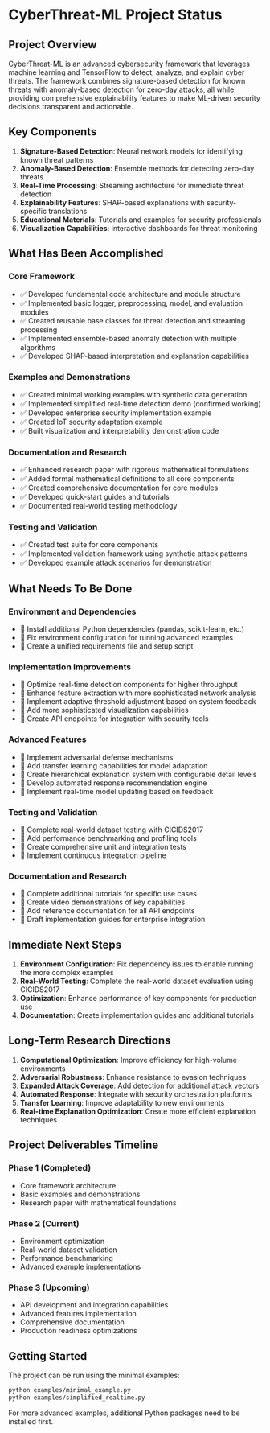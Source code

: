 # CyberThreat-ML Project Status

## Project Overview

CyberThreat-ML is an advanced cybersecurity framework that leverages machine learning and TensorFlow to detect, analyze, and explain cyber threats. The framework combines signature-based detection for known threats with anomaly-based detection for zero-day attacks, all while providing comprehensive explainability features to make ML-driven security decisions transparent and actionable.

## Key Components

1. **Signature-Based Detection**: Neural network models for identifying known threat patterns
2. **Anomaly-Based Detection**: Ensemble methods for detecting zero-day threats
3. **Real-Time Processing**: Streaming architecture for immediate threat detection
4. **Explainability Features**: SHAP-based explanations with security-specific translations
5. **Educational Materials**: Tutorials and examples for security professionals
6. **Visualization Capabilities**: Interactive dashboards for threat monitoring

## What Has Been Accomplished

### Core Framework
- ✅ Developed fundamental code architecture and module structure
- ✅ Implemented basic logger, preprocessing, model, and evaluation modules
- ✅ Created reusable base classes for threat detection and streaming processing
- ✅ Implemented ensemble-based anomaly detection with multiple algorithms
- ✅ Developed SHAP-based interpretation and explanation capabilities

### Examples and Demonstrations
- ✅ Created minimal working examples with synthetic data generation
- ✅ Implemented simplified real-time detection demo (confirmed working)
- ✅ Developed enterprise security implementation example
- ✅ Created IoT security adaptation example
- ✅ Built visualization and interpretability demonstration code

### Documentation and Research
- ✅ Enhanced research paper with rigorous mathematical formulations
- ✅ Added formal mathematical definitions to all core components
- ✅ Created comprehensive documentation for core modules
- ✅ Developed quick-start guides and tutorials
- ✅ Documented real-world testing methodology

### Testing and Validation
- ✅ Created test suite for core components
- ✅ Implemented validation framework using synthetic attack patterns
- ✅ Developed example attack scenarios for demonstration

## What Needs To Be Done

### Environment and Dependencies
- 🔄 Install additional Python dependencies (pandas, scikit-learn, etc.)
- 🔄 Fix environment configuration for running advanced examples
- 🔄 Create a unified requirements file and setup script

### Implementation Improvements
- 🔄 Optimize real-time detection components for higher throughput
- 🔄 Enhance feature extraction with more sophisticated network analysis
- 🔄 Implement adaptive threshold adjustment based on system feedback
- 🔄 Add more sophisticated visualization capabilities
- 🔄 Create API endpoints for integration with security tools

### Advanced Features
- 🔄 Implement adversarial defense mechanisms
- 🔄 Add transfer learning capabilities for model adaptation
- 🔄 Create hierarchical explanation system with configurable detail levels
- 🔄 Develop automated response recommendation engine
- 🔄 Implement real-time model updating based on feedback

### Testing and Validation
- 🔄 Complete real-world dataset testing with CICIDS2017
- 🔄 Add performance benchmarking and profiling tools
- 🔄 Create comprehensive unit and integration tests
- 🔄 Implement continuous integration pipeline

### Documentation and Research
- 🔄 Complete additional tutorials for specific use cases
- 🔄 Create video demonstrations of key capabilities
- 🔄 Add reference documentation for all API endpoints
- 🔄 Draft implementation guides for enterprise integration

## Immediate Next Steps

1. **Environment Configuration**: Fix dependency issues to enable running the more complex examples
2. **Real-World Testing**: Complete the real-world dataset evaluation using CICIDS2017 
3. **Optimization**: Enhance performance of key components for production use
4. **Documentation**: Create implementation guides and additional tutorials

## Long-Term Research Directions

1. **Computational Optimization**: Improve efficiency for high-volume environments
2. **Adversarial Robustness**: Enhance resistance to evasion techniques
3. **Expanded Attack Coverage**: Add detection for additional attack vectors
4. **Automated Response**: Integrate with security orchestration platforms
5. **Transfer Learning**: Improve adaptability to new environments
6. **Real-time Explanation Optimization**: Create more efficient explanation techniques

## Project Deliverables Timeline

### Phase 1 (Completed)
- Core framework architecture
- Basic examples and demonstrations
- Research paper with mathematical foundations

### Phase 2 (Current)
- Environment optimization
- Real-world dataset validation
- Performance benchmarking
- Advanced example implementations

### Phase 3 (Upcoming)
- API development and integration capabilities
- Advanced features implementation
- Comprehensive documentation
- Production readiness optimizations

## Getting Started

The project can be run using the minimal examples:
```bash
python examples/minimal_example.py
python examples/simplified_realtime.py
```

For more advanced examples, additional Python packages need to be installed first.
